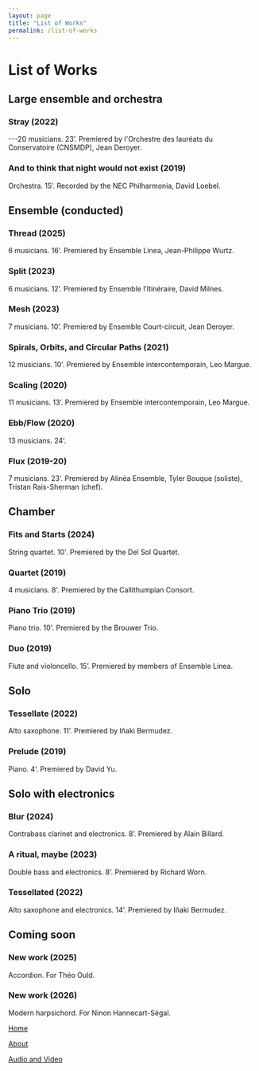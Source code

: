 ```yaml
---
layout: page
title: "List of Works"
permalink: /list-of-works
---
```

# List of Works

## Large ensemble and orchestra

### Stray (2022)
  
---20 musicians. 23’. Premiered by l'Orchestre des lauréats du Conservatoire (CNSMDP), Jean Deroyer.

### And to think that night would not exist (2019)

  Orchestra. 15’. Recorded by the NEC Philharmonia, David Loebel.

## Ensemble (conducted)

### Thread (2025)

  6 musicians. 16’. Premiered by Ensemble Linea, Jean-Philippe Wurtz.

### Split (2023)

  6 musicians. 12’. Premiered by Ensemble l’Itinéraire, David Milnes.

### Mesh (2023)

  7 musicians. 10’. Premiered by Ensemble Court-circuit, Jean Deroyer.

### Spirals, Orbits, and Circular Paths (2021)

  12 musicians. 10’. Premiered by Ensemble intercontemporain, Leo Margue.

### Scaling (2020)

  11 musicians. 13’. Premiered by Ensemble intercontemporain, Leo Margue.

### Ebb/Flow (2020)

  13 musicians. 24’.

### Flux (2019-20)

 7 musicians. 23’. Premiered by Alinéa Ensemble, Tyler Bouque (soliste), Tristan Rais-Sherman (chef).

## Chamber

### Fits and Starts (2024)

  String quartet. 10'. Premiered by the Del Sol Quartet.

### Quartet (2019)

  4 musicians. 8'. Premiered by the Callithumpian Consort.

### Piano Trio (2019)

  Piano trio. 10'.  Premiered by the Brouwer Trio.

### Duo (2019)

  Flute and violoncello. 15’. Premiered by members of Ensemble Linea.

## Solo

### Tessellate (2022)

  Alto saxophone. 11’. Premiered by Iñaki Bermudez.

### Prelude (2019)

  Piano. 4’. Premiered by David Yu.

## Solo with electronics

### Blur (2024)

  Contrabass clarinet and electronics. 8’. Premiered by Alain Billard.

### A ritual, maybe (2023)

  Double bass and electronics. 8’. Premiered by Richard Worn.

### Tessellated (2022)

  Alto saxophone and electronics. 14’. Premiered by Iñaki Bermudez.

## Coming soon

### New work (2025)

  Accordion. For Théo Ould.

### New work (2026)

  Modern harpsichord. For Ninon Hannecart-Ségal.

[Home](/)

[About](/about)

[Audio and Video](/audio-and-video)
